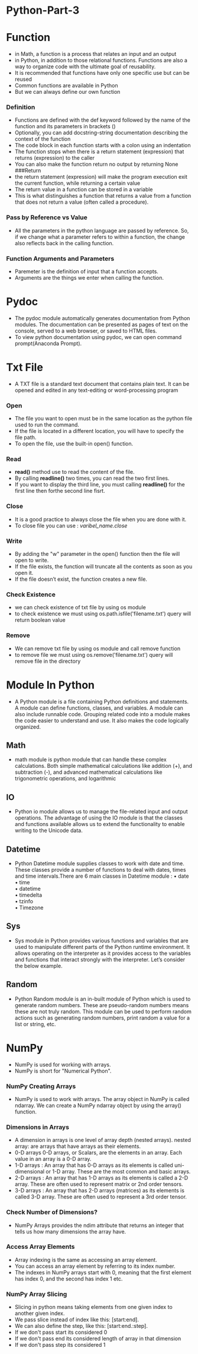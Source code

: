 # Python-Part-3
# Function
- in Math, a function is a process that relates an input and an output
- in Python, in addition to those relational functions. Functions are also a way to organize code with the ultimate goal of reusability.
- It is recommended that functions have only one specific use but can be reused
- Common functions are available in Python
- But we can always define our own function
### Definition
- Functions are defined with the def keyword followed by the name of the function and its parameters in brackets ()
- Optionally, you can add docstring-string documentation describing the context of the function
- The code block in each function starts with a colon using an indentation
- The function stops when there is a return statement (expression) that returns (expression) to the caller
- You can also make the function return no output by returning None
###Return
- the return statement (expression) will make the program execution exit the current function, while returning a certain value
- The return value in a function can be stored in a variable
- This is what distinguishes a function that returns a value from a function that does not return a value (often called a procedure).
### Pass by Reference vs Value
- All the parameters in the python language are passed by reference. So, if we change what a parameter refers to within a function, the change also reflects back in the calling function.
### Function Arguments and Parameters
- Paremeter is the definition of input that a function accepts.
- Arguments are the things we enter when calling the function.

# Pydoc
- The pydoc module automatically generates documentation from Python modules. The documentation can be presented as pages of text on the console, served to a web browser, or saved to HTML files.
- To view python documentation using pydoc, we can open command prompt(Anaconda Prompt).

# Txt File
- A TXT file is a standard text document that contains plain text. It can be opened and edited in any text-editing or word-processing program

### Open
- The file you want to open must be in the same location as the python file used to run the command.
- If the file is located in a different location, you will have to specify the file path.
- To open the file, use the built-in open() function.

### Read
- **read()** method use to read the content of the file.
- By calling **readline()** two times, you can read the two first lines.
- If you want to display the third line, you must calling **readline()** for the first line then forthe second line fisrt.

### Close
-	It is a good practice to always close the file when you are done with it.
-	To close file you can use : _varibel_name.close_

### Write
- By adding the "w" parameter in the open() function then the file will open to write.
- If the file exists, the function will truncate all the contents as soon as you open it.
- If the file doesn’t exist, the function creates a new file.

### Check Existence
- we can check existence of txt file by using os module
- to check existence we must using os.path.isfile('filename.txt') query will return boolean value

### Remove
- We can remove txt file by using os module and call remove function
- to remove file we must using os.remove('filename.txt') query will remove file in the directory

# Module In Python
- A Python module is a file containing Python definitions and statements. A module can define functions, classes, and variables. A module can also include runnable code. Grouping related code into a module makes the code easier to understand and use. It also makes the code logically organized.
## Math
- math module is python module that can handle these complex calculations. Both simple mathematical calculations like addition (+), and subtraction (-), and advanced mathematical calculations like trigonometric operations, and logarithmic
## IO
- Python io module allows us to manage the file-related input and output operations. The advantage of using the IO module is that the classes and functions available allows us to extend the functionality to enable writing to the Unicode data.
## Datetime
- Python Datetime module supplies classes to work with date and time. These classes provide a number of functions to deal with dates, times and time intervals.There are 6 main classes in Datetime module :
•	date <br />
•	time <br />
•	datetime <br />
•	timedelta <br />
•	tzinfo <br />
•	Timezone <br />
## Sys
- Sys module in Python provides various functions and variables that are used to manipulate different parts of the Python runtime environment. It allows operating on the interpreter as it provides access to the variables and functions that interact strongly with the interpreter. Let’s consider the below example.
## Random
- Python Random module is an in-built module of Python which is used to generate random numbers. These are pseudo-random numbers means these are not truly random. This module can be used to perform random actions such as generating random numbers, print random a value for a list or string, etc.

# NumPy
- NumPy is used for working with arrays.
- NumPy is short for "Numerical Python".

### NumPy Creating Arrays
- NumPy is used to work with arrays. The array object in NumPy is called ndarray.
We can create a NumPy ndarray object by using the array() function.

### Dimensions in Arrays
- A dimension in arrays is one level of array depth (nested arrays). 
nested array: are arrays that have arrays as their elements.
- 0-D arrays
0-D arrays, or Scalars, are the elements in an array. Each value in an array is a 0-D array.
- 1-D arrays : An array that has 0-D arrays as its elements is called uni-dimensional or 1-D array. These are the most common and basic arrays.
- 2-D arrays : An array that has 1-D arrays as its elements is called a 2-D array. These are often used to represent matrix or 2nd order tensors.
- 3-D arrays : An array that has 2-D arrays (matrices) as its elements is called 3-D array. These are often used to represent a 3rd order tensor.

### Check Number of Dimensions?
- NumPy Arrays provides the ndim attribute that returns an integer that tells us how many dimensions the array have.

### Access Array Elements
- Array indexing is the same as accessing an array element.
- You can access an array element by referring to its index number.
- The indexes in NumPy arrays start with 0, meaning that the first element has index 0, and the second has index 1 etc.

### NumPy Array Slicing
- Slicing in python means taking elements from one given index to another given index.
- We pass slice instead of index like this: [start:end].
- We can also define the step, like this: [start:end.:step]. 
- If we don't pass start its considered 0
- If we don't pass end its considered length of array in that dimension
- If we don't pass step its considered 1
